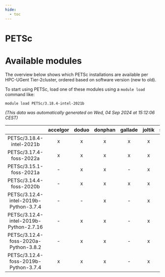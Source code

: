 ```yaml
---
hide:
  - toc
---
```


PETSc
=====

# Available modules


The overview below shows which PETSc installations are available per HPC-UGent Tier-2cluster, ordered based on software version (new to old).

To start using PETSc, load one of these modules using a `module load` command like:

```shell
module load PETSc/3.18.4-intel-2021b
```

*(This data was automatically generated on Wed, 04 Sep 2024 at 15:12:06 CEST)*  

| |accelgor|doduo|donphan|gallade|joltik|shinx|skitty|
| :---: | :---: | :---: | :---: | :---: | :---: | :---: | :---: |
|PETSc/3.18.4-intel-2021b|x|x|x|x|x|-|x|
|PETSc/3.17.4-foss-2022a|x|x|x|x|x|-|x|
|PETSc/3.15.1-foss-2021a|-|x|x|-|x|-|x|
|PETSc/3.14.4-foss-2020b|-|x|x|x|x|-|x|
|PETSc/3.12.4-intel-2019b-Python-3.7.4|-|-|x|-|x|-|-|
|PETSc/3.12.4-intel-2019b-Python-2.7.16|-|x|x|-|x|-|x|
|PETSc/3.12.4-foss-2020a-Python-3.8.2|-|x|x|-|x|-|x|
|PETSc/3.12.4-foss-2019b-Python-3.7.4|x|x|x|-|x|-|x|
